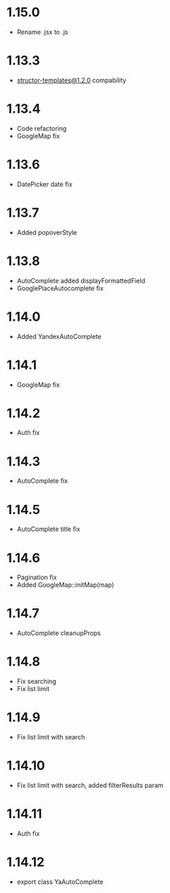 1.15.0
================================================
- Rename .jsx to .js

1.13.3
================================================

- structor-templates@1.2.0 compability

1.13.4
================================================
- Code refactoring
- GoogleMap fix

1.13.6
================================================
- DatePicker date fix

1.13.7
================================================
- Added popoverStyle

1.13.8
================================================
- AutoComplete added displayFormattedField
- GooglePlaceAutocomplete fix

1.14.0
================================================
- Added YandexAutoComplete

1.14.1
================================================
- GoogleMap fix

1.14.2
================================================
- Auth fix

1.14.3
================================================
- AutoComplete fix

1.14.5
================================================
- AutoComplete title fix

1.14.6
================================================
- Pagination fix
- Added GoogleMap::initMap(map)

1.14.7
================================================
- AutoComplete cleanupProps

1.14.8
================================================
- Fix searching
- Fix list limit

1.14.9
================================================
- Fix list limit with search

1.14.10
================================================
- Fix list limit with search, added filterResults param

1.14.11
================================================
- Auth fix

1.14.12
================================================
- export class YaAutoComplete